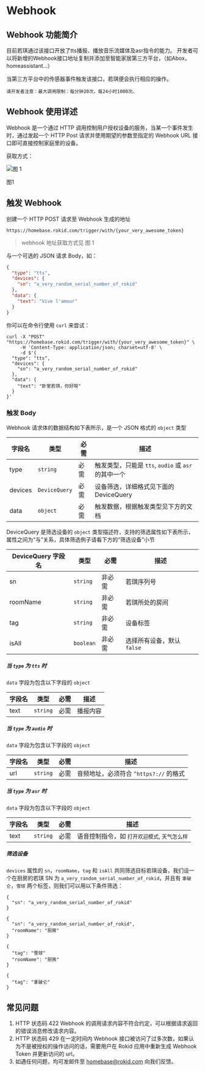 # Webhook

## Webhook 功能简介

目前若琪通过该接口开放了tts播报、播放音乐流媒体及asr指令的能力。
开发者可以将新增的Webhook接口地址复制并添加至智能家居第三方平台，（如Abox，homeassistant...）

当第三方平台中的传感器事件触发该接口，若琪便会执行相应的操作。

`请开发者注意：最大调用限制：每分钟20次，每24小时1000次。`

## Webhook 使用详述

Webhook 是一个通过 HTTP 调用控制用户授权设备的服务，当某一个事件发生时，通过发起一个 HTTP Post 请求并使用期望的参数至指定的 Webhook URL 接口即可直接控制家庭里的设备。

获取方式：

![图 1](https://s.rokidcdn.com/homebase/upload/SJ0ccn0jN.png)

图1

## 触发 Webhook

创建一个 HTTP POST 请求至 Webhook 生成的地址

```
https://homebase.rokid.com/trigger/with/{your_very_awesome_token}
```

> webhook 地址获取方式见 图 1

与一个可选的 JSON 请求 Body，如：

```json
{
  "type": "tts",
  "devices": {
    "sn": "a_very_random_serial_number_of_rokid"
  },
  "data": {
    "text": "Vive l'amour"
  }
}
```

你可以在命令行使用 `curl` 来尝试：

```
curl -X "POST" "https://homebase.rokid.com/trigger/with/{your_very_awesome_token}" \
     -H 'Content-Type: application/json; charset=utf-8' \
     -d $'{
  "type": "tts",
  "devices": {
    "sn": "a_very_random_serial_number_of_rokid"
  },
  "data": {
    "text": "卧室若琪，你好呀"
  }
}'
```

### 触发 Body

Webhook 请求体的数据结构如下表所示，是一个 JSON 格式的 `object` 类型

字段名 | 类型 | 必需 | 描述
--- | --- | --- | ---
type | `string` | 必需 | 触发类型，只能是 `tts`, `audio` 或 `asr` 的其中一个
devices | `DeviceQuery` | 必需 | 设备筛选，详细格式见下面的 DeviceQuery
data | `object` | 必需 | 触发数据，根据触发类型见下方的文档

DeviceQuery 是筛选设备的 `object` 类型描述符，支持的筛选属性如下表所示，属性之间为“与”关系，具体筛选例子请看下方的“筛选设备”小节

DeviceQuery 字段名 | 类型 | 必需 | 描述
--- | --- | --- | ---
sn | `string` | 非必需 | 若琪序列号
roomName | `string` | 非必需 | 若琪所处的房间
tag | `string` | 非必需 | 设备标签
isAll | `boolean` | 非必需 | 选择所有设备，默认 `false`

##### 当 `type` 为 `tts` 时

`data` 字段为包含以下字段的 `object`

字段名 | 类型 | 必需 | 描述
--- | --- | --- | ---
text | `string` | 必需 | 播报内容

##### 当 `type` 为 `audio` 时

`data` 字段为包含以下字段的 `object`

字段名 | 类型 | 必需 | 描述
--- | --- | --- | ---
url | `string` | 必需 | 音频地址，必须符合 `^https?://` 的格式

##### 当 `type` 为 `asr` 时

`data` 字段为包含以下字段的 `object`

字段名 | 类型 | 必需 | 描述
--- | --- | --- | ---
text | `string` | 必需 | 语音控制指令，如 `打开欢迎模式`, `天气怎么样`

##### 筛选设备

`devices` 属性的 `sn`，`roomName`，`tag` 和 `isAll` 共同筛选目标若琪设备，我们设一个在厨房的若琪 SN 为 `a_very_random_serial_number_of_rokid`，并且有 `拿破仑`，`雪球` 两个标签，则我们可以用以下条件筛选：

```
{
  "sn": "a_very_random_serial_number_of_rokid"
}
```

```
{
  "sn": "a_very_random_serial_number_of_rokid",
  "roomName": "厨房"
}
```

```
{
  "tag": "雪球"
  "roomName": "厨房"
}
```

```
{
  "tag": "拿破仑"
}
```

## 常见问题

1. HTTP 状态码 422
  Webhook 的调用请求内容不符合约定，可以根据请求返回的错误消息修改请求内容。
2. HTTP 状态码 429
  在一定时间内 Webhook 接口被访问了过多次数，如果认为不是被授权的操作访问的话，需要用户在 Rokid 应用中重新生成 Webhook Token 并更新访问的 url。
3. 如遇任何问题，均可发邮件至 homebase@rokid.com 向我们反馈。
